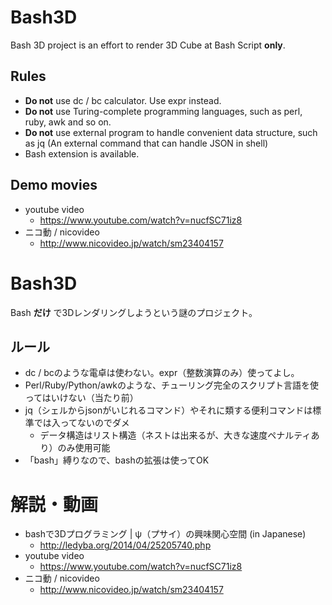 Bash3D
======

Bash 3D project is an effort to render 3D Cube at Bash Script **only**.

Rules
-------------

 * **Do not** use dc / bc calculator. Use expr instead.
 * **Do not** use Turing-complete programming languages, such as perl, ruby, awk and so on.
 * **Do not** use external program to handle convenient data structure, such as jq (An external command that can handle JSON in shell)
 * Bash extension is available. 

Demo movies
-------------

 * youtube video
     * https://www.youtube.com/watch?v=nucfSC71iz8
 * ニコ動 / nicovideo
     * http://www.nicovideo.jp/watch/sm23404157

Bash3D
======

Bash **だけ** で3Dレンダリングしようという謎のプロジェクト。


ルール
-------------

 * dc / bcのような電卓は使わない。expr（整数演算のみ）使ってよし。
 * Perl/Ruby/Python/awkのような、チューリング完全のスクリプト言語を使ってはいけない（当たり前）
 * jq（シェルからjsonがいじれるコマンド）やそれに類する便利コマンドは標準では入ってないのでダメ
     * データ構造はリスト構造（ネストは出来るが、大きな速度ペナルティあり）のみ使用可能
 * 「bash」縛りなので、bashの拡張は使ってOK


解説・動画
===========

 * bashで3Dプログラミング | ψ（プサイ）の興味関心空間 (in Japanese)
     * http://ledyba.org/2014/04/25205740.php
 * youtube video
     * https://www.youtube.com/watch?v=nucfSC71iz8
 * ニコ動 / nicovideo
     * http://www.nicovideo.jp/watch/sm23404157
